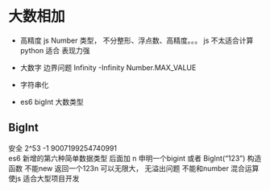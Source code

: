 # 大数相加

- 高精度
 js Number 类型， 不分整形、浮点数、高精度。。。
 js 不太适合计算 python 适合
 表现力强

- 大数字
  边界问题
  Infinity
  -Infinity
  Number.MAX_VALUE
- 字符串化
  
- es6 bigInt 大数类型

## BigInt
  安全 2^53 -1 9007199254740991  
  es6 新增的第六种简单数据类型 
  后面加 n 申明一个bigint 
  或者 
  BigInt(“123”) 构造函数 不能new 返回一个123n
  可以无限大， 无溢出问题 
  不能和number 混合运算
  使js 适合大型项目开发

